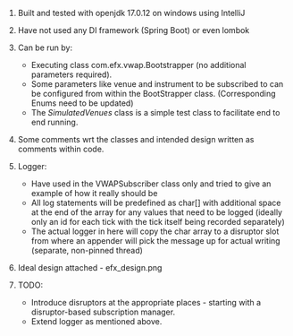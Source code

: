 1. Built and tested with openjdk 17.0.12 on windows using IntelliJ
2. Have not used any DI framework (Spring Boot) or even lombok
3. Can be run by:
   - Executing class com.efx.vwap.Bootstrapper (no additional parameters required).
   - Some parameters like venue
   and instrument to be subscribed to can be configured from within the BootStrapper class. (Corresponding Enums need to
   be updated)
   - The *SimulatedVenues* class is a simple test class to facilitate end to end running.

4. Some comments wrt the classes and intended design written as comments within code.
5. Logger:
   - Have used in the VWAPSubscriber class only and tried to give an example of how it really should be
   - All log
   statements will be predefined as char[] with additional space at the end of the array for any values that need to be
   logged (ideally only an id for each tick with the tick itself being recorded separately)
   - The actual logger in here will copy the char array to a disruptor slot from where an appender will pick the
   message up for actual writing (separate, non-pinned thread)

6. Ideal design attached - efx_design.png

7. TODO:
   - Introduce disruptors at the appropriate places - starting with a disruptor-based subscription manager.
   - Extend logger as mentioned above.
